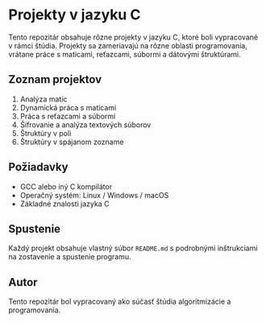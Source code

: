 # Projekty v jazyku C

Tento repozitár obsahuje rôzne projekty v jazyku C, ktoré boli vypracované v rámci štúdia. Projekty sa zameriavajú na rôzne oblasti programovania, vrátane práce s maticami, reťazcami, súbormi a dátovými štruktúrami.

## Zoznam projektov

1. Analýza matíc
2. Dynamická práca s maticami
3. Práca s reťazcami a súbormi
4. Šifrovanie a analýza textových súborov
5. Štruktúry v poli
6. Štruktúry v spájanom zozname


## Požiadavky
- GCC alebo iný C kompilátor
- Operačný systém: Linux / Windows / macOS
- Základné znalosti jazyka C

## Spustenie
Každý projekt obsahuje vlastný súbor `README.md` s podrobnými inštrukciami na zostavenie a spustenie programu.

## Autor
Tento repozitár bol vypracovaný ako súčasť štúdia algoritmizácie a programovania.
